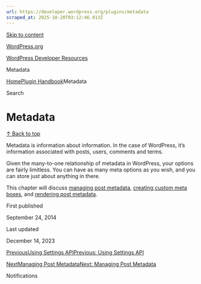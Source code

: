 ```yaml
---
url: https://developer.wordpress.org/plugins/metadata
scraped_at: 2025-10-20T03:12:46.913Z
---
```


[Skip to content](https://developer.wordpress.org/plugins/metadata/#wp--skip-link--target)

[WordPress.org](https://wordpress.org/)

[WordPress Developer Resources](https://developer.wordpress.org/)

Metadata


[Home](https://developer.wordpress.org/)[Plugin Handbook](https://developer.wordpress.org/plugins/)Metadata

Search

# Metadata

[↑ Back to top](https://developer.wordpress.org/plugins/metadata/#wp--skip-link--target)

Metadata is information about information. In the case of WordPress, it’s information associated with posts, users, comments and terms.

Given the many-to-one relationship of metadata in WordPress, your options are fairly limitless. You can have as many meta options as you wish, and you can store just about anything in there.

This chapter will discuss [managing post metadata](https://developer.wordpress.org/plugins/metadata/managing-post-metadata/), [creating custom meta boxes](https://developer.wordpress.org/plugins/metadata/custom-meta-boxes/), and [rendering post metadata](https://developer.wordpress.org/plugins/metadata/rendering-post-metadata/).

First published

September 24, 2014

Last updated

December 14, 2023

[PreviousUsing Settings APIPrevious: Using Settings API](https://developer.wordpress.org/plugins/settings/using-settings-api/)

[NextManaging Post MetadataNext: Managing Post Metadata](https://developer.wordpress.org/plugins/metadata/managing-post-metadata/)

Notifications